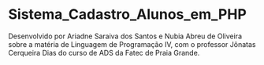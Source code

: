 # Sistema_Cadastro_Alunos_em_PHP
Desenvolvido por Ariadne Saraiva dos Santos e Nubia Abreu de Oliveira sobre a matéria de Linguagem de Programação IV, com o professor Jônatas Cerqueira Dias do curso de ADS 
da Fatec de Praia Grande.
